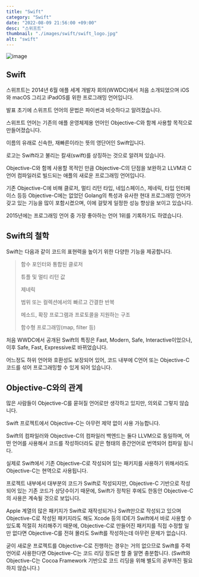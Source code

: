 ```yaml
---
title: "Swift"
category: "Swift"
date: "2022-08-09 21:56:00 +09:00"
desc: "스위프트"
thumbnail: "./images/swift/swift_logo.jpg"
alt: "swift"
---
```


![image](https://user-images.githubusercontent.com/85836879/183657001-f846474d-64c2-45bc-b993-a3cd4de97bcb.png)

## Swift
스위프트는 2014년 6월 애플 세계 개발자 회의(WWDC)에서 처음 소개되었으며 iOS와 macOS 그리고 iPadOS를 위한 프로그래밍 언어입니다.

발표 초기에 스위프트 언어의 문법은 파이썬과 비슷하다고 알려졌습니다.

스위프트 언어는 기존의 애플 운영체제용 언어인 Objective-C와 함께 사용할 목적으로 만들어졌습니다.

이름의 유래로 신속한, 재빠른이라는 뜻의 영단어인 Swift입니다.

로고는 Swift라고 불리는 칼새(swift)를 상징하는 것으로 알려져 있습니다.

Objective-C와 함께 사용할 목적인 만큼 Objective-C의 단점을 보완하고 LLVM과 C언어 컴파일러로 빌드되는 애플의 새로운 프로그래밍 언어입니다.

기존 Objective-C에 비해 클로저, 멀티 리턴 타입, 네임스페이스, 제네릭, 타입 인터페이스 등등 Objective-C에는 없었던 Golang의 특성과 유사한 현대 프로그래밍 언어가 갖고 있는 기능을 많이 포함시켰으며, 이에 걸맞게 일정한 성능 향상을 보이고 있습니다.

2015년에는 프로그래밍 언어 중 가장 좋아하는 언어 1위를 기록하기도 하였습니다.

## Swift의 철학
Swift는 다음과 같이 코드의 표현력을 높이기 위한 다양한 기능을 제공합니다.

> 함수 포인터와 통합된 클로저
> 
> 튜플 및 멀티 리턴 값
>
> 제네릭
>
> 범위 또는 컬렉션에서의 빠르고 간결한 반복
>
> 메소드, 확장 프로그램과 프로토콜을 지원하는 구조
>
> 함수형 프로그래밍(map, filter 등)

처음 WWDC에서 공개된 Swift의 특징은 Fast, Modern, Safe, Interactive이었으나, 이후 Safe, Fast, Expressive로 바뀌었습니다.

어느정도 하위 언어와 호환성도 보장되어 있어, 코드 내부에 C언어 또는 Objective-C 코드를 섞어 프로그래밍할 수 있게 되어 있습니다.

## Objective-C와의 관계
많은 사람들이 Objective-C를 묻혀질 언어로만 생각하고 있지만, 의외로 그렇지 않습니다.

Swift 프로젝트에서 Objective-C는 아무런 제약 없이 사용 가능합니다.

Swift의 컴파일러와 Objective-C의 컴파일러 백엔드는 둘다 LLVM으로 동일하며, 어떤 언어를 사용해서 코드를 작성하더라도 같은 형태의 중간언어로 번역되어 컴파일 됩니다.

실제로 Swift에서 기존 Objective-C로 작성되어 있는 패키지를 사용하기 위해서라도 Objective-C는 현역으로 사용됩니다.

프로젝트 내부에서 대부분의 코드가 Swift로 작성되지만, Objective-C 기반으로 작성되어 있는 기존 코드가 상당수이기 때문에, Swift가 정착된 후에도 한동안 Objective-C의 사용은 계속될 것으로 보입니다.

Apple 계열의 많은 패키지가 Swift로 재작성되거나 Swift만으로 작성되고 있으며 Objective-C로 작성된 패키지라도 해도 Xcode 등의 IDE가 Swift에서 바로 사용할 수 있도록 적절히 처리해주기 때문에, Objective-C로 만들어진 패키지를 직접 수정할 일만 없다면 Objective-C를 전혀 몰라도 Swift를 작성하는데 아무런 문제가 없습니다.

굳이 새로운 프로젝트를 Objective-C로 진행하는 경우는 거의 없으므로 Swift를 주력 언어로 사용한다면 Objective-C는 코드 리딩 정도만 할 줄 알면 충분합니다.
(Swift와 Objective-C는 Cocoa Framework 기반으로 코드 리딩을 위해 별도의 공부까진 필요하지 않습니다.)


